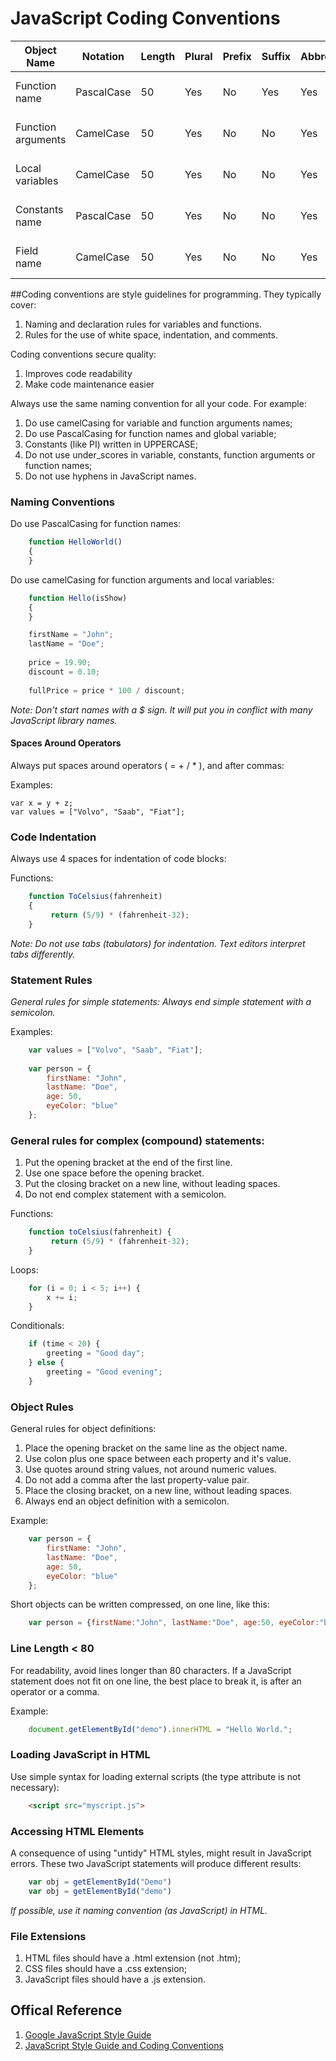# JavaScript Coding Conventions

| Object Name        | Notation   | Length | Plural | Prefix | Suffix | Abbreviation | Char Mask  | Underscores |
|--------------------|------------|--------|--------|--------|--------|--------------|------------|-------------|
| Function name      | PascalCase |     50 | Yes    | No     | Yes    | Yes          | [A-z][0-9] | No          |
| Function arguments | CamelCase  |     50 | Yes    | No     | No     | Yes          | [A-z][0-9] | No          |
| Local variables    | CamelCase  |     50 | Yes    | No     | No     | Yes          | [A-z][0-9] | No          |
| Constants name     | PascalCase |     50 | Yes    | No     | No     | Yes          | [A-z][0-9] | No          |
| Field name         | CamelCase  |     50 | Yes    | No     | No     | Yes          | [A-z][0-9] | No          |


##Coding conventions are style guidelines for programming. They typically cover:

1. Naming and declaration rules for variables and functions.
1. Rules for the use of white space, indentation, and comments.

Coding conventions secure quality:

1. Improves code readability
1. Make code maintenance easier

Always use the same naming convention for all your code. For example:
1. Do use camelCasing for variable and function arguments names;
2. Do use PascalCasing for function names and global variable;
3. Constants (like PI) written in UPPERCASE;
4. Do not use under_scores in variable, constants, function arguments or function names;
5. Do not use hyphens in JavaScript names.


### Naming Conventions

Do use PascalCasing for function names:

```javascript
    function HelloWorld()	
    {
    }
```

Do use camelCasing for function arguments and local variables: 

```javascript
    function Hello(isShow)	
    {
    }

    firstName = "John";
    lastName = "Doe";
    
    price = 19.90;
    discount = 0.10;
    
    fullPrice = price * 100 / discount;
```

*Note: Don't start names with a $ sign. It will put you in conflict with many JavaScript library names.*

#### Spaces Around Operators

Always put spaces around operators ( = + / * ), and after commas:

Examples:

	var x = y + z;
	var values = ["Volvo", "Saab", "Fiat"];

### Code Indentation

Always use 4 spaces for indentation of code blocks:

Functions:

```javascript
    function ToCelsius(fahrenheit) 
    {
         return (5/9) * (fahrenheit-32);
    }
```

*Note: Do not use tabs (tabulators) for indentation. Text editors interpret tabs differently.* 

### Statement Rules

*General rules for simple statements: Always end simple statement with a semicolon.*

Examples:

```javascript	
    var values = ["Volvo", "Saab", "Fiat"];
    
    var person = {
        firstName: "John",
        lastName: "Doe",
        age: 50,
        eyeColor: "blue"
    };
```

### General rules for complex (compound) statements:

1. Put the opening bracket at the end of the first line.
2. Use one space before the opening bracket.
3. Put the closing bracket on a new line, without leading spaces.
4. Do not end complex statement with a semicolon.

Functions:

```javascript
    function toCelsius(fahrenheit) {
         return (5/9) * (fahrenheit-32);
    }
```

Loops:

```javascript
	for (i = 0; i < 5; i++) {
	    x += i;
	}
```

Conditionals:

```javascript
    if (time < 20) {
        greeting = "Good day";
    } else {
        greeting = "Good evening";
    }
```


### Object Rules

General rules for object definitions:

1. Place the opening bracket on the same line as the object name.
2. Use colon plus one space between each property and it's value.
3. Use quotes around string values, not around numeric values.
4. Do not add a comma after the last property-value pair.
5. Place the closing bracket, on a new line, without leading spaces.
6. Always end  an object definition with a semicolon.

Example:

```javascript
    var person = {
        firstName: "John",
        lastName: "Doe",
        age: 50,
        eyeColor: "blue"
    };
```

Short objects can be written compressed, on one line, like this:

```javascript
    var person = {firstName:"John", lastName:"Doe", age:50, eyeColor:"blue"};
```

### Line Length < 80

For readability, avoid lines longer than 80 characters. If a JavaScript statement does not fit on one line, the best place to break it, is after an operator or a comma.

Example:

```javascript
    document.getElementById("demo").innerHTML = "Hello World.";
```

### Loading JavaScript in HTML

Use simple syntax for loading external scripts (the type attribute is not necessary):

```html	
	<script src="myscript.js">
```

### Accessing HTML Elements

A consequence of using "untidy" HTML styles, might result in JavaScript errors. These two JavaScript statements will produce different results:

```javascript
    var obj = getElementById("Demo")
    var obj = getElementById("demo")
```

*If possible, use it naming convention (as JavaScript) in HTML.* 

### File Extensions

1. HTML files should have a .html extension (not .htm); 
2. CSS files should have a .css extension;
3. JavaScript files should have a .js extension.

## Offical Reference

1. [Google JavaScript Style Guide](http://google-styleguide.googlecode.com/svn/trunk/javascriptguide.xml)
2. [JavaScript Style Guide and Coding Conventions](http://www.w3schools.com/js/js_conventions.asp) 
